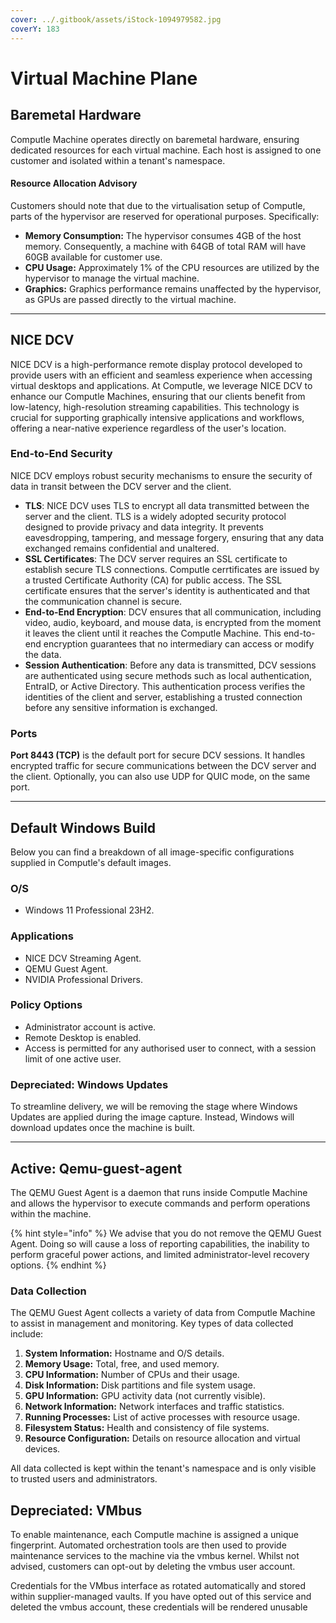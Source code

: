 ```yaml
---
cover: ../.gitbook/assets/iStock-1094979582.jpg
coverY: 183
---
```


# Virtual Machine Plane

## Baremetal Hardware

Computle Machine operates directly on baremetal hardware, ensuring dedicated resources for each virtual machine. Each host is assigned to one customer and isolated within a tenant's namespace.&#x20;

#### **Resource Allocation Advisory**

Customers should note that due to the virtualisation setup of Computle, parts of the hypervisor are reserved for operational purposes. Specifically:

* **Memory Consumption:** The hypervisor consumes 4GB of the host memory. Consequently, a machine with 64GB of total RAM will have 60GB available for customer use.
* **CPU Usage:** Approximately 1% of the CPU resources are utilized by the hypervisor to manage the virtual machine.
* **Graphics:** Graphics performance remains unaffected by the hypervisor, as GPUs are passed directly to the virtual machine.&#x20;

***

## NICE DCV

NICE DCV is a high-performance remote display protocol developed to provide users with an efficient and seamless experience when accessing virtual desktops and applications. At Computle, we leverage NICE DCV  to enhance our Computle Machines, ensuring that our clients benefit from low-latency, high-resolution streaming capabilities. This technology is crucial for supporting graphically intensive applications and workflows, offering a near-native experience regardless of the user's location.&#x20;

### End-to-End Security

NICE DCV employs robust security mechanisms to ensure the security of data in transit between the DCV server and the client.&#x20;

* **TLS**: NICE DCV uses TLS to encrypt all data transmitted between the server and the client. TLS is a widely adopted security protocol designed to provide privacy and data integrity. It prevents eavesdropping, tampering, and message forgery, ensuring that any data exchanged remains confidential and unaltered.
* **SSL Certificates**: The DCV server requires an SSL certificate to establish secure TLS connections. Computle cerrtificates are issued by a trusted Certificate Authority (CA) for public access. The SSL certificate ensures that the server's identity is authenticated and that the communication channel is secure.
* **End-to-End Encryption**: DCV ensures that all communication, including video, audio, keyboard, and mouse data, is encrypted from the moment it leaves the client until it reaches the Computle Machine. This end-to-end encryption guarantees that no intermediary can access or modify the data.
* **Session Authentication**: Before any data is transmitted, DCV sessions are authenticated using secure methods such as local authentication, EntraID, or Active Directory. This authentication process verifies the identities of the client and server, establishing a trusted connection before any sensitive information is exchanged.

### Ports

**Port 8443 (TCP)** is the default port for secure DCV sessions. It handles encrypted traffic for secure communications between the DCV server and the client. Optionally, you can also use UDP for QUIC mode, on the same port.&#x20;



***

## Default Windows Build

Below you can find a breakdown of all image-specific configurations supplied in Computle's default images.

### O/S

* Windows 11 Professional 23H2.

### Applications

* NICE DCV Streaming Agent.
* QEMU Guest Agent.
* NVIDIA Professional Drivers.

### **Policy Options**

* Administrator account is active.&#x20;
* Remote Desktop is enabled.
* Access is permitted for any authorised user to connect, with a session limit of one active user.&#x20;

### **Depreciated: Windows Updates**

To streamline delivery, we will be removing the stage where Windows Updates are applied during the image capture. Instead, Windows will download updates once the machine is built.&#x20;



***

## Active: Qemu-guest-agent

The QEMU Guest Agent is a daemon that runs inside Computle Machine and allows the hypervisor to execute commands and perform operations within the machine.&#x20;

{% hint style="info" %}
We advise that you do not remove the QEMU Guest Agent. Doing so will cause a loss of reporting capabilities, the inability to perform graceful power actions, and limited administrator-level recovery options.
{% endhint %}

### **Data Collection**

The QEMU Guest Agent collects a variety of data from Computle Machine to assist in management and monitoring. Key types of data collected include:

1. **System Information:** Hostname and O/S details.
2. **Memory Usage:** Total, free, and used memory.
3. **CPU Information:** Number of CPUs and their usage.
4. **Disk Information:** Disk partitions and file system usage.
5. **GPU Information:** GPU activity data (not currently visible).
6. **Network Information:** Network interfaces and traffic statistics.
7. **Running Processes:** List of active processes with resource usage.
8. **Filesystem Status:** Health and consistency of file systems.
9. **Resource Configuration:** Details on resource allocation and virtual devices.

All data collected is kept within the tenant's namespace and is only visible to trusted users and administrators.

## Depreciated: VMbus

To enable maintenance, each Computle machine is assigned a unique fingerprint. Automated orchestration tools are then used to provide maintenance services to the machine via the vmbus kernel. Whilst not advised, customers can opt-out by deleting the vmbus user account.

Credentials for the VMbus interface as rotated automatically and stored within supplier-managed vaults. If you have opted out of this service and deleted the vmbus account, these credentials will be rendered unusable

